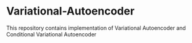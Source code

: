 # Variational-Autoencoder
This repository contains implementation of Variational Autoencoder 
and Conditional Variational Autoencoder
